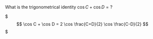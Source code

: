 What is the trigonometrical identity $\cos C + \cos D = ?$
<!--question-->
$$$
\cos C + \cos D = 2 \cos \frac{C+D}{2} \cos \frac{C-D}{2}
$$$
